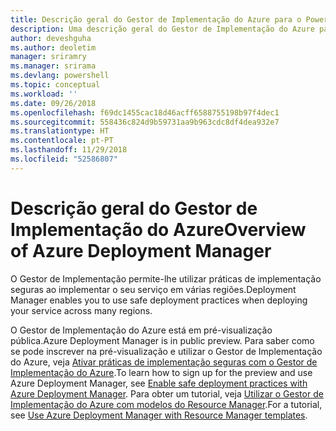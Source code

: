 ```yaml
---
title: Descrição geral do Gestor de Implementação do Azure para o PowerShell | Microsoft Docs
description: Uma descrição geral do Gestor de Implementação do Azure para o PowerShell com ligações para a instalação e configuração.
author: deveshguha
ms.author: deoletim
manager: sriramry
ms.manager: srirama
ms.devlang: powershell
ms.topic: conceptual
ms.workload: ''
ms.date: 09/26/2018
ms.openlocfilehash: f69dc1455cac18d46acff6588755198b97f4dec1
ms.sourcegitcommit: 558436c824d9b59731aa9b963cdc8df4dea932e7
ms.translationtype: HT
ms.contentlocale: pt-PT
ms.lasthandoff: 11/29/2018
ms.locfileid: "52586807"
---
```

# <a name="overview-of-azure-deployment-manager"></a><span data-ttu-id="dc7a3-103">Descrição geral do Gestor de Implementação do Azure</span><span class="sxs-lookup"><span data-stu-id="dc7a3-103">Overview of Azure Deployment Manager</span></span>

<span data-ttu-id="dc7a3-104">O Gestor de Implementação permite-lhe utilizar práticas de implementação seguras ao implementar o seu serviço em várias regiões.</span><span class="sxs-lookup"><span data-stu-id="dc7a3-104">Deployment Manager enables you to use safe deployment practices when deploying your service across many regions.</span></span>

<span data-ttu-id="dc7a3-105">O Gestor de Implementação do Azure está em pré-visualização pública.</span><span class="sxs-lookup"><span data-stu-id="dc7a3-105">Azure Deployment Manager is in public preview.</span></span> <span data-ttu-id="dc7a3-106">Para saber como se pode inscrever na pré-visualização e utilizar o Gestor de Implementação do Azure, veja [Ativar práticas de implementação seguras com o Gestor de Implementação do Azure](https://docs.microsoft.com/en-us/azure/azure-resource-manager/deployment-manager-overview).</span><span class="sxs-lookup"><span data-stu-id="dc7a3-106">To learn how to sign up for the preview and use Azure Deployment Manager, see [Enable safe deployment practices with Azure Deployment Manager](https://docs.microsoft.com/en-us/azure/azure-resource-manager/deployment-manager-overview).</span></span> <span data-ttu-id="dc7a3-107">Para obter um tutorial, veja [Utilizar o Gestor de Implementação do Azure com modelos do Resource Manager](https://docs.microsoft.com/en-us/azure/azure-resource-manager/deployment-manager-tutorial).</span><span class="sxs-lookup"><span data-stu-id="dc7a3-107">For a tutorial, see [Use Azure Deployment Manager with Resource Manager templates](https://docs.microsoft.com/en-us/azure/azure-resource-manager/deployment-manager-tutorial).</span></span>